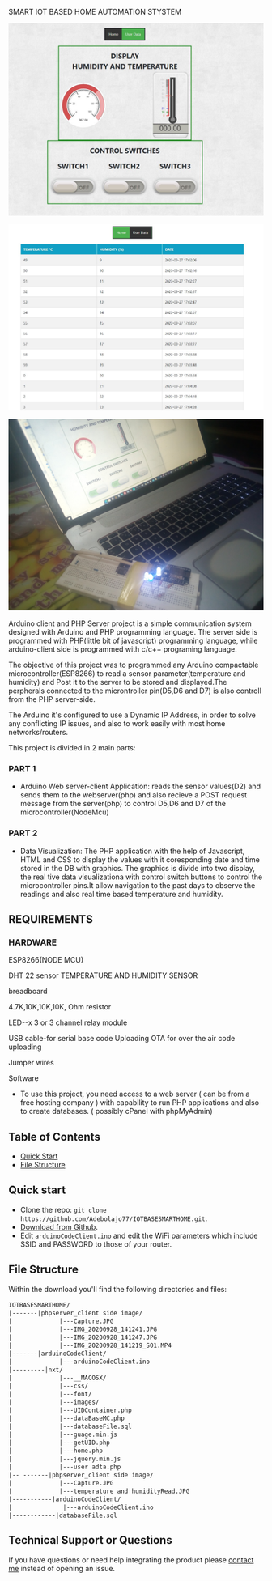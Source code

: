 SMART IOT BASED HOME AUTOMATION STYSTEM

![CONTROL AND DISPLAY](https://github.com/Adebolajo77/IOTBASESMARTHOME/blob/master/Server-Client%20side%20Image/Capture.JPG)


![VISUAL DISPLAY](https://github.com/Adebolajo77/IOTBASESMARTHOME/blob/master/Server-Client%20side%20Image/temperature%20and%20humidityReadings.JPG)


![realTime](https://github.com/Adebolajo77/IOTBASESMARTHOME/blob/master/Server-Client%20side%20Image/IMG_20200928_141247.jpg)



Arduino client and PHP Server project is a simple communication system designed with Arduino and PHP programming language.
The server side is programmed with PHP(little bit of javascript) programming language, while arduino-client side is programmed with c/c++ programing language.
 
The objective of this project was to programmed any Arduino compactable microcontroller(ESP8266) to read a sensor parameter(temperature and humidity) and Post it to the server to be stored and displayed.The perpherals connected to the microntroller pin(D5,D6 and D7) is also controll from the PHP server-side.

The Arduino it's configured to use a Dynamic IP Address, in order to solve any conflicting IP issues, and also to work easily with most home networks/routers.

This project is divided in 2 main parts:
### PART 1
- Arduino Web server-client Application: reads the sensor values(D2) and sends them to the  webserver(php) and also recieve a POST request message from the server(php) to control D5,D6 and D7 of the  microcontroller(NodeMcu)
### PART 2
- Data Visualization: The PHP application with the help of Javascript, HTML and CSS to display the values with it coresponding date and time stored in the DB with graphics. The graphics is divide into two display, the real tive data visualizationa with control switch buttons to control the microcontroller pins.It allow navigation to the past days to observe the readings and also real time based temperature and humidity.

## REQUIREMENTS


### HARDWARE

ESP8266(NODE MCU)

DHT 22 sensor TEMPERATURE AND HUMIDITY SENSOR

breadboard

4.7K,10K,10K,10K, Ohm resistor

LED--x 3 or 3 channel relay module

USB cable-for serial base code Uploading
OTA for over the air code uploading

Jumper wires

Software
- To use this project, you need access to a web server ( can be from a free hosting company ) with capability to run PHP applications and also to create databases. ( possibly cPanel with phpMyAdmin)





## Table of Contents

* [Quick Start](#quick-start)
* [File Structure](#file-structure)




## Quick start

- Clone the repo: `git clone https://github.com/Adebolajo77/IOTBASESMARTHOME.git`.
- [Download from Github](https://github.com/Adebolajo77/IOTBASESMARTHOME/archive/master.zip).
- Edit `arduinoCodeClient.ino` and edit the WiFi parameters which include SSID and PASSWORD to those of your router. 



## File Structure
Within the download you'll find the following directories and files:


```
IOTBASESMARTHOME/
|-------|phpserver_client side image/
|             |---Capture.JPG
|             |---IMG_20200928_141241.JPG
|             |---IMG_20200928_141247.JPG
|             |---IMG_20200928_141219_S01.MP4
|-------|arduinoCodeClient/
|             |---arduinoCodeClient.ino
|---------|nxt/
|             |---__MACOSX/
|             |---css/
|             |---font/
|             |---images/
|             |---UIDContainer.php
|             |---dataBaseMC.php
|             |---databaseFile.sql
|             |---guage.min.js
|             |---getUID.php
|             |---home.php
|             |---jquery.min.js
|             |---user adta.php
|-- -------|phpserver_client side image/
|             |---Capture.JPG
|             |---temperature and humidityRead.JPG
|-----------|arduinoCodeClient/
|              |---arduinoCodeClient.ino
|------------|databaseFile.sql
```



## Technical Support or Questions

If you have questions or need help integrating the product please [contact me](https://github.com/Adebolajo77/IOTBASESMARTHOME/issues) instead of opening an issue.





